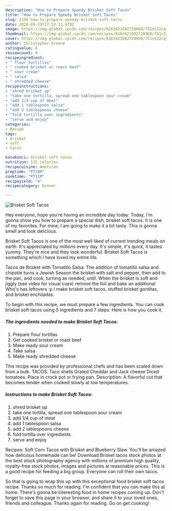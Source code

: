 ```yaml
---
description: "How to Prepare Speedy Brisket Soft Tacos"
title: "How to Prepare Speedy Brisket Soft Tacos"
slug: 2156-how-to-prepare-speedy-brisket-soft-tacos
date: 2020-09-29T17:53:11.470Z
image: https://img-global.cpcdn.com/recipes/6163421682728960/751x532cq70/brisket-soft-tacos-recipe-main-photo.jpg
thumbnail: https://img-global.cpcdn.com/recipes/6163421682728960/751x532cq70/brisket-soft-tacos-recipe-main-photo.jpg
cover: https://img-global.cpcdn.com/recipes/6163421682728960/751x532cq70/brisket-soft-tacos-recipe-main-photo.jpg
author: Christopher Greene
ratingvalue: 4
reviewcount: 9
recipeingredient:
- " flour tortillas"
- " cooked brisket or roast beef"
- " sour cream"
- " salsa"
- " shredded cheese"
recipeinstructions:
- "shred brisket up"
- "take one tortilla, spread one tablespoon sour cream"
- "add 1/4 cup of meat"
- "add 1 tablespoon salsa"
- "add 2 tablespoons cheese"
- "fold tortilla over ingredients"
- "serve and enjoy"
categories:
- Recipe
tags:
- brisket
- soft
- tacos

katakunci: brisket soft tacos 
nutrition: 115 calories
recipecuisine: American
preptime: "PT18M"
cooktime: "PT31M"
recipeyield: "4"
recipecategory: Dinner

---
```



![Brisket Soft Tacos](https://img-global.cpcdn.com/recipes/6163421682728960/751x532cq70/brisket-soft-tacos-recipe-main-photo.jpg)

Hey everyone, hope you're having an incredible day today. Today, I'm gonna show you how to prepare a special dish, brisket soft tacos. It is one of my favorites. For mine, I am going to make it a bit tasty. This is gonna smell and look delicious.

Brisket Soft Tacos is one of the most well liked of current trending meals on earth. It's appreciated by millions every day. It's simple, it's quick, it tastes yummy. They're nice and they look wonderful. Brisket Soft Tacos is something which I have loved my entire life.

Tacos de Brisket with Tomatillo Salsa. The addition of tomatillo salsa and chipotle turns a Jewish Season the brisket with salt and pepper, then add to the pan, and cook, turning as needed, until. When the brisket is soft and jiggly (see video for visual cues) remove the foil and bake an additional Who&#39;s has leftovers :p I make brisket soft tacos, stuffed brisket gorditas, and brisket enchiladas.


To begin with this recipe, we must prepare a few ingredients. You can cook brisket soft tacos using 5 ingredients and 7 steps. Here is how you cook it.

<!--inarticleads1-->

##### The ingredients needed to make Brisket Soft Tacos:

1. Prepare  flour tortillas
1. Get  cooked brisket or roast beef
1. Make ready  sour cream
1. Take  salsa
1. Make ready  shredded cheese


This recipe was provided by professional chefs and has been scaled down from a bulk. TACOS: Taco shells Grated Cheddar and Jack cheese Diced tomatoes. Place in crock pot or frying pan. Description: A flavorful cut that becomes tender when cooked slowly at low temperatures. 

<!--inarticleads2-->

##### Instructions to make Brisket Soft Tacos:

1. shred brisket up
1. take one tortilla, spread one tablespoon sour cream
1. add 1/4 cup of meat
1. add 1 tablespoon salsa
1. add 2 tablespoons cheese
1. fold tortilla over ingredients
1. serve and enjoy


Recipes: Soft Corn Tacos with Brisket and Blueberry Slaw. You&#39;ll be amazed how delicious homemade can be! Download Brisket tacos stock photos at the best stock photography agency with millions of premium high quality, royalty-free stock photos, images and pictures at reasonable prices. This is a good recipe for feeding a big group. Everyone can roll their own tacos. 

So that is going to wrap this up with this exceptional food brisket soft tacos recipe. Thanks so much for reading. I'm confident that you can make this at home. There's gonna be interesting food in home recipes coming up. Don't forget to save this page in your browser, and share it to your loved ones, friends and colleague. Thanks again for reading. Go on get cooking!
